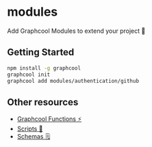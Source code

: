 # modules

Add Graphcool Modules to extend your project 🎁

## Getting Started

```sh
npm install -g graphcool
graphcool init
graphcool add modules/authentication/github
```

## Other resources

* [Graphcool Functions ⚡️](https://github.com/graphcool-examples/functions)
* [Scripts 📝](https://github.com/graphcool-examples/scripts)
* [Schemas 🗒](https://github.com/graphcool-examples/schemas)
